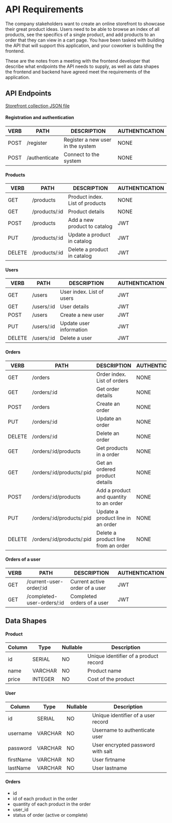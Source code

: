 # API Requirements
The company stakeholders want to create an online storefront to showcase their great product ideas. Users need to be able to browse an index of all products, see the specifics of a single product, and add products to an order that they can view in a cart page. You have been tasked with building the API that will support this application, and your coworker is building the frontend.

These are the notes from a meeting with the frontend developer that describe what endpoints the API needs to supply, as well as data shapes the frontend and backend have agreed meet the requirements of the application. 

## API Endpoints
[Storefront collection JSON file](src/docs/collections/storefront_postman_collection.json)

#### Registration and authentication

| VERB | PATH          | DESCRIPTION                       | AUTHENTICATION |
|------|---------------|-----------------------------------|----------------|
| POST | /register     | Register a new user in the system | NONE           |
| POST | /authenticate | Connect to the system             | NONE           |

#### Products

| VERB   | PATH          | DESCRIPTION                     | AUTHENTICATION |
|--------|---------------|---------------------------------|----------------|
| GET    | /products     | Product index. List of products | NONE           |
| GET    | /products/:id | Product details                 | NONE           |
| POST   | /products     | Add a new product to catalog    | JWT            |
| PUT    | /products/:id | Update a product in catalog     | JWT            |
| DELETE | /products/:id | Delete a product in catalog     | JWT            |

#### Users

| VERB   | PATH       | DESCRIPTION               | AUTHENTICATION |
|--------|------------|---------------------------|----------------|
| GET    | /users     | User index. List of users | JWT            |
| GET    | /users/:id | User details              | JWT            |
| POST   | /users     | Create a new user         | JWT            |
| PUT    | /users/:id | Update user information   | JWT            |
| DELETE | /users/:id | Delete a user             | JWT            |

#### Orders

| VERB   | PATH                      | DESCRIPTION                            | AUTHENTICATION |
|--------|---------------------------|----------------------------------------|----------------|
| GET    | /orders                   | Order index. List of orders            | NONE           |
| GET    | /orders/:id               | Get order details                      | NONE           |
| POST   | /orders                   | Create an order                        | NONE           |
| PUT    | /orders/:id               | Update an order                        | NONE           |
| DELETE | /orders/:id               | Delete an order                        | NONE           |
| GET    | /orders/:id/products      | Get products in a order                | NONE           |
| GET    | /orders/:id/products/:pid | Get an ordered product details         | NONE           |
| POST   | /orders/:id/products      | Add a product and quantity to an order | NONE           |
| PUT    | /orders/:id/products/:pid | Update a product line in an order      | NONE           |
| DELETE | /orders/:id/products/:pid | Delete a product line from an order    | NONE           |

#### Orders of a user 

| VERB | PATH                       | DESCRIPTION                    | AUTHENTICATION |
|------|----------------------------|--------------------------------|----------------|
| GET  | /current-user-order/:id    | Current active order of a user | JWT            |
| GET  | /completed-user-orders/:id | Completed orders of a user     | JWT            |

## Data Shapes
#### Product

| Column | Type    | Nullable | Description                           |
|--------|---------|----------|---------------------------------------|
| id     | SERIAL  | NO       | Unique identifier of a product record |
| name   | VARCHAR | NO       | Product name                          |
| price  | INTEGER | NO       | Cost of the product                   |

#### User

| Column    | Type    | Nullable | Description                        |
|-----------|---------|----------|------------------------------------|
| id        | SERIAL  | NO       | Unique identifier of a user record |
| username  | VARCHAR | NO       | Username to authenticate user      |
| password  | VARCHAR | NO       | User encrypted password with salt  |
| firstName | VARCHAR | NO       | User firtname                      |
| lastName  | VARCHAR | NO       | User lastname                      |

#### Orders
- id
- id of each product in the order
- quantity of each product in the order
- user_id
- status of order (active or complete)

